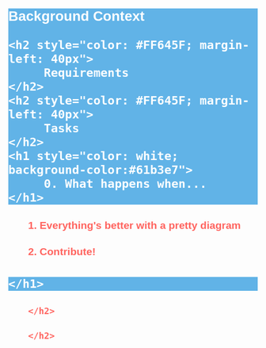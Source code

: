 <!DOCTYPE html>
<html>
<head>
  <title>What happens when you type google.com in your browser and press Enter</title>
</head>
<body style="font-family: Verdana, Arial, sans-serif">
   <h1 style="color: white; background-color:#61b3e7 ">
        Background Context

	<h2 style="color: #FF645F; margin-left: 40px">
	     Requirements
	</h2>
    <h2 style="color: #FF645F; margin-left: 40px">
	     Tasks
	</h2>
	<h1 style="color: white; background-color:#61b3e7">
	     0. What happens when...
	</h1>
   <h2 style="color: #FF645F; margin-left: 40px">
         1. Everything's better with a pretty diagram
    </h2>
   <h2 style="color: #FF645F; margin-left: 40px">
         2. Contribute!
    </h2>
   <h1 style="color: white; background-color:#61b3e7">
        
    </h1>
   <h2 style="color: #FF645F; margin-left: 40px">
         
    </h2>
   <h2 style="color: #FF645F; margin-left: 40px">
         
    </h2>
</body>
</html>
